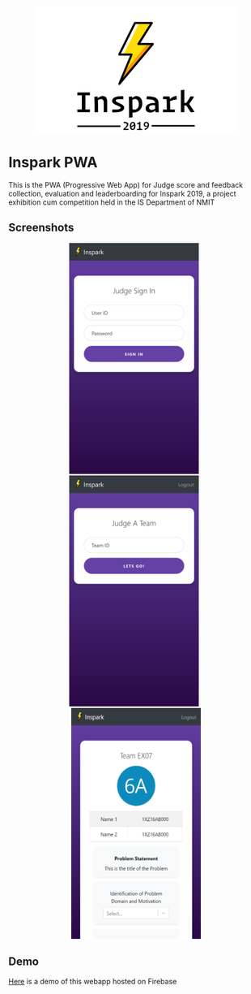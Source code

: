 <p align="center">
<img src="docs/img/logo_nourl.png" width="400"/>
</p>


# Inspark PWA

This is the PWA (Progressive Web App) for Judge score and feedback collection, evaluation and leaderboarding for Inspark 2019, a project exhibition cum competition held in the IS Department of NMIT


## Screenshots

<p align="center">
  <img src="docs/img/signin.png" width="256" height="455">
  &nbsp
  <img src="docs/img/judgemain.png" width="256" height="455">
  &nbsp
  <img src="docs/img/teampreview.png" width="256" height="455">
</p>

## Demo

[Here](https://inspark-is.web.app) is a demo of this webapp hosted on Firebase